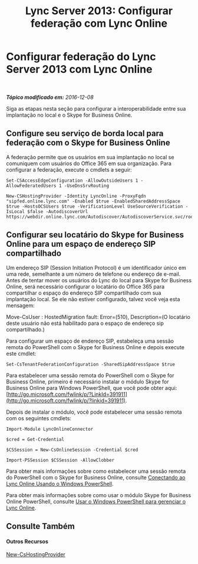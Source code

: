 ﻿---
title: 'Lync Server 2013: Configurar federação com Lync Online'
TOCTitle: Configurar federação com Lync Online
ms:assetid: a10bd1d5-c003-46db-9f57-7d55d3fa08da
ms:mtpsurl: https://technet.microsoft.com/pt-br/library/JJ205126(v=OCS.15)
ms:contentKeyID: 49307646
ms.date: 06/02/2017
mtps_version: v=OCS.15
ms.translationtype: HT
---

# Configurar federação do Lync Server 2013 com Lync Online

 

_**Tópico modificado em:** 2016-12-08_

Siga as etapas nesta seção para configurar a interoperabilidade entre sua implantação no local e o Skype for Business Online.

## Configure seu serviço de borda local para federação com o Skype for Business Online

A federação permite que os usuários em sua implantação no local se comuniquem com usuários do Office 365 em sua organização. Para configurar a federação, execute o cmdlets a seguir:

    Set-CSAccessEdgeConfiguration -AllowOutsideUsers 1 -AllowFederatedUsers 1 -UseDnsSrvRouting

    New-CSHostingProvider -Identity LyncOnline -ProxyFqdn "sipfed.online.lync.com" -Enabled $true -EnabledSharedAddressSpace $true -HostsOCSUsers $true -VerificationLevel UseSourceVerification -IsLocal $false -AutodiscoverUrl https://webdir.online.lync.com/Autodiscover/AutodiscoverService.svc/root

## Configurar seu locatário do Skype for Business Online para um espaço de endereço SIP compartilhado

Um endereço SIP (Session Initiation Protocol) é um identificador único em uma rede, semelhante a um número de telefone ou endereço de e-mail. Antes de tentar mover os usuários do Lync do local para Skype for Business Online, será necessário configurar o locatário do Office 365 para compartilhar o espaço do endereço SIP compartilhado com sua implantação local. Se ele não estiver configurado, talvez você veja esta mensagem:

Move-CsUser : HostedMigration fault: Error=(510), Description=(O locatário deste usuário não está habilitado para o espaço de endereço sip compartilhado.)

Para configurar um espaço de endereço SIP, estabeleça uma sessão remota do PowerShell com o Skype for Business Online e depois execute este cmdlet:

    Set-CsTenantFederationConfiguration -SharedSipAddressSpace $true

Para estabelecer uma sessão remota do PowerShell com o Skype for Business Online, primeiro é necessário instalar o módulo Skype for Business Online para Windows PowerShell, que você pode obter aqui: [http://go.microsoft.com/fwlink/p/?LinkId=391911](http://go.microsoft.com/fwlink/p/?linkid=391911).

Depois de instalar o módulo, você pode estabelecer uma sessão remota com os seguintes cmdlets:

    Import-Module LyncOnlineConnector

    $cred = Get-Credential

    $CSSession = New-CsOnlineSession -Credential $cred

    Import-PSSession $CSSession -AllowClobber

Para obter mais informações sobre como estabelecer uma sessão remota do PowerShell com o Skype for Business Online, consulte [Conectando ao Lync Online Usando o Windows PowerShell](connecting-to-skype-for-business-online-by-using-windows-powershell.md).

Para obter mais informações sobre como usar o módulo Skype for Business Online PowerShell, consulte [Usar o Windows PowerShell para gerenciar o Lync Online](skype-for-business-online-using-windows-powershell-to-manage-your-tenant.md).

## Consulte Também

#### Outros Recursos

[New-CsHostingProvider](new-cshostingprovider.md)

